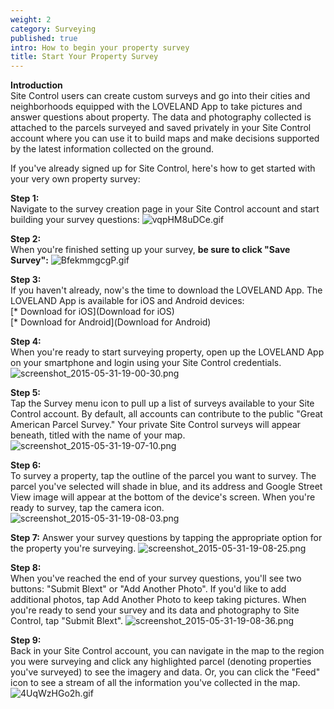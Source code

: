 ```yaml
---
weight: 2
category: Surveying
published: true
intro: How to begin your property survey
title: Start Your Property Survey
---
```

**Introduction**  
Site Control users can create custom surveys and go into their cities and neighborhoods equipped with the LOVELAND App to take pictures and answer questions about property. The data and photography collected is attached to the parcels surveyed and saved privately in your Site Control account where you can use it to build maps and make decisions supported by the latest information collected on the ground.

If you've already signed up for Site Control, here's how to get started with your very own property survey:

**Step 1:**   
Navigate to the survey creation page in your Site Control account and start building your survey questions:
![vqpHM8uDCe.gif]({{site.baseurl}}/img/vqpHM8uDCe.gif)


**Step 2:**  
When you're finished setting up your survey, **be sure to click "Save Survey":**
![BfekmmgcgP.gif]({{site.baseurl}}/img/BfekmmgcgP.gif)


**Step 3:**  
If you haven't already, now's the time to download the LOVELAND App. The LOVELAND App is available for iOS and Android devices:  
[* Download for iOS](Download for iOS)  
[* Download for Android](Download for Android)


**Step 4:**  
When you're ready to start surveying property, open up the LOVELAND App on your smartphone and login using your Site Control credentials.
![screenshot_2015-05-31-19-00-30.png]({{site.baseurl}}/img/screenshot_2015-05-31-19-00-30.png)


**Step 5:**  
Tap the Survey menu icon to pull up a list of surveys available to your Site Control account. By default, all accounts can contribute to the public "Great American Parcel Survey." Your private Site Control surveys will appear beneath, titled with the name of your map.
![screenshot_2015-05-31-19-07-10.png]({{site.baseurl}}/img/screenshot_2015-05-31-19-07-10.png)


**Step 6:**  
To survey a property, tap the outline of the parcel you want to survey. The parcel you've selected will shade in blue, and its address and Google Street View image will appear at the bottom of the device's screen. When you're ready to survey, tap the camera icon.
![screenshot_2015-05-31-19-08-03.png]({{site.baseurl}}/img/screenshot_2015-05-31-19-08-03.png)


**Step 7:**
Answer your survey questions by tapping the appropriate option for the property you're surveying.
![screenshot_2015-05-31-19-08-25.png]({{site.baseurl}}/img/screenshot_2015-05-31-19-08-25.png)


**Step 8:**  
When you've reached the end of your survey questions, you'll see two buttons: "Submit Blext" or "Add Another Photo". If you'd like to add additional photos, tap Add Another Photo to keep taking pictures. When you're ready to send your survey and its data and photography to Site Control, tap "Submit Blext".
![screenshot_2015-05-31-19-08-36.png]({{site.baseurl}}/img/screenshot_2015-05-31-19-08-36.png)


**Step 9:**  
Back in your Site Control account, you can navigate in the map to the region you were surveying and click any highlighted parcel (denoting properties you've surveyed) to see the imagery and data. Or, you can click the "Feed" icon to see a stream of all the information you've collected in the map.
![4UqWzHGo2h.gif]({{site.baseurl}}/img/4UqWzHGo2h.gif)
